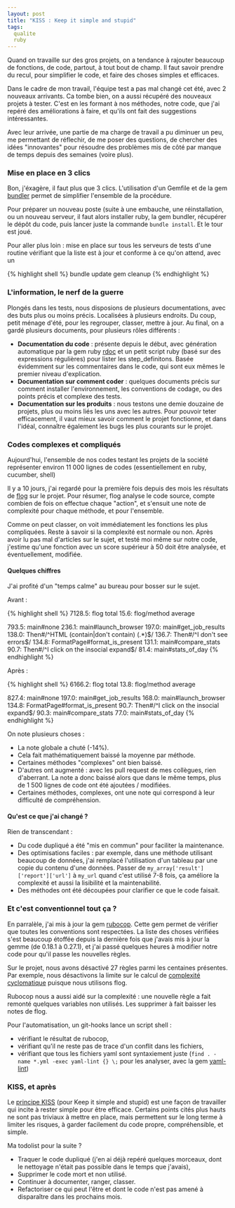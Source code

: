 ```yaml
---
layout: post
title: "KISS : Keep it simple and stupid"
tags:
  qualite
  ruby
---
```


Quand on travaille sur des gros projets, on a tendance à rajouter beaucoup de fonctions, de code, partout, à tout bout de champ.
Il faut savoir prendre du recul, pour simplifier le code, et faire des choses simples et efficaces.

Dans le cadre de mon travail, l'équipe test a pas mal changé cet été, avec 2 nouveaux arrivants. Ca tombe bien, on a aussi récupéré des nouveaux projets à tester.
C'est en les formant à nos méthodes, notre code, que j'ai repéré des améliorations à faire, et qu'ils ont fait des suggestions intéressantes.

Avec leur arrivée, une partie de ma charge de travail a pu diminuer un peu, me permettant de réflechir, de me poser des questions, de chercher des idées "innovantes" pour résoudre des problèmes mis de côté par manque de temps depuis des semaines (voire plus).


### Mise en place en 3 clics

Bon, j'éxagère, il faut plus que 3 clics. L'utilisation d'un Gemfile et de la gem [bundler](https://rubygems.org/gems/bundler) permet de simplifier l'ensemble de la procédure.


Pour préparer un nouveau poste (suite à une embauche, une réinstallation, ou un nouveau serveur, il faut alors installer ruby, la gem bundler, récupérer le dépôt du code, puis lancer juste la commande ```bundle install```. 
Et le tour est joué.


Pour aller plus loin : mise en place sur tous les serveurs de tests d'une routine vérifiant que la liste est à jour et conforme à ce qu'on attend, avec un 

{% highlight shell %}
bundle update
gem cleanup
{% endhighlight %}

### L'information, le nerf de la guerre

Plongés dans les tests, nous disposions de plusieurs documentations, avec des buts plus ou moins précis. Localisées à plusieurs endroits.
Du coup, petit ménage d'été, pour les regrouper, classer, mettre à jour. Au final, on a gardé plusieurs documents, pour plusieurs rôles différents :

* __Documentation du code__ : présente depuis le début, avec génération automatique par la gem ruby [rdoc](https://rubygems.org/gems/rdoc) et un petit script ruby (basé sur des expressions régulières) pour lister les step_definitons. Basée évidemment sur les commentaires dans le code, qui sont eux mêmes le premier niveau d'explication.
* __Documentation sur comment coder__ : quelques documents précis sur comment installer l'environnement, les conventions de codage, ou des points précis et complexe des tests.
* __Documentation sur les produits__ : nous testons une demie douzaine de projets, plus ou moins liés les uns avec les autres. Pour pouvoir teter efficacement, il vaut mieux savoir comment le projet fonctionne, et dans l'idéal, connaître également les bugs les plus courants sur le projet.


### Codes complexes et compliqués

Aujourd'hui, l'ensemble de nos codes testant les projets de la société représenter environ 11 000 lignes de codes (essentiellement en ruby, cucumber, shell)


Il y a 10 jours, j'ai regardé pour la première fois depuis des mois les résultats de [flog](https://rubygems.org/gems/flog) sur le projet. 
Pour résumer, flog analyse le code source, compte combien de fois on effectue chaque "action", et s'ensuit une note de complexité pour chaque méthode, et pour l'ensemble.


Comme on peut classer, on voit immédiatement les fonctions les plus compliquées. Reste à savoir si la complexité est normale ou non. Après avoir lu pas mal d'articles sur le sujet, et testé moi même sur notre code, j'estime qu'une fonction avec un score supérieur à 50 doit être analysée, et éventuellement, modifiée.


#### Quelques chiffres

J'ai profité d'un "temps calme" au bureau pour bosser sur le sujet. 

Avant :

{% highlight shell %}
  7128.5: flog total
    15.6: flog/method average

   793.5: main#none
   236.1: main#launch_browser
   197.0: main#get_job_results
   138.0: Then#/^HTML (contain|don't contain) (.*)$/
   136.7: Then#/^I don't see errors$/
   134.8: FormatPage#format_is_present
   131.1: main#compare_stats
    90.7: Then#/^I click on the insocial expand$/
    81.4: main#stats_of_day
{% endhighlight %}


Après : 

{% highlight shell %}
 6166.2: flog total
    13.8: flog/method average

   827.4: main#none
   197.0: main#get_job_results
   168.0: main#launch_browser
   134.8: FormatPage#format_is_present
    90.7: Then#/^I click on the insocial expand$/
    90.3: main#compare_stats
    77.0: main#stats_of_day
{% endhighlight %}

On note plusieurs choses :

* La note globale a chuté (-14%). 
* Cela fait mathématiquement baissé la moyenne par méthode.
* Certaines méthodes "complexes" ont bien baissé.
* D'autres ont augmenté : avec les pull request de mes collègues, rien d'aberrant. La note a donc baissé alors que dans le même temps, plus de 1 500 lignes de code ont été ajoutées / modifiées.
* Certaines méthodes, complexes, ont une note qui correspond à leur difficulté de compréhension. 


#### Qu'est ce que j'ai changé ?

Rien de transcendant :

* Du code dupliqué a été "mis en commun" pour faciliter la maintenance.
* Des optimisations faciles : par exemple, dans une méthode utilisant beaucoup de données, j'ai remplacé l'utilisation d'un tableau par une copie du contenu d'une données. Passer de ```my_array['result']['report']['url']``` à ```my_url``` quand c'est utilisé 7-8 fois, ça améliore la complexité et aussi la lisibilité et la maintenabilité.
* Des méthodes ont été découpées pour clarifier ce que le code faisait.


### Et c'est conventionnel tout ça ?

En parralèle, j'ai mis à jour la gem [rubocop](https://rubygems.org/gems/rubocop). Cette gem permet de vérifier que toutes les conventions sont respectées. La liste des choses vérifiées s'est beaucoup étoffée depuis la dernière fois que j'avais mis à jour la gemme (de 0.18.1 à 0.27.1), et j'ai passé quelques heures à modifier notre code pour qu'il passe les nouvelles règles.


Sur le projet, nous avons désactivé 27 règles parmi les centaines présentes. Par exemple, nous désactivons la limite sur le calcul de [complexité cyclomatique](http://fr.wikipedia.org/wiki/Nombre_cyclomatique) puisque nous utilisons flog.


Rubocop nous a aussi aidé sur la complexité : une nouvelle règle a fait remonté quelques variables non utilisés. Les supprimer à fait baisser les notes de flog.

Pour l'automatisation, un git-hooks lance un script shell :

* vérifiant le résultat de rubocop, 
* vérifiant qu'il ne reste pas de trace d'un conflit dans les fichiers,
* vérifiant que tous les fichiers yaml sont syntaxiement juste (```find . -name *.yml -exec yaml-lint {} \;``` pour les analyser, avec la gem [yaml-lint](https://rubygems.org/gems/yaml-lint))


### KISS, et après

Le [principe KISS](http://fr.wikipedia.org/wiki/Principe_KISS) (pour Keep it simple and stupid) est une façon de travailler qui incite à rester simple pour être efficace.
Certains points cités plus hauts ne sont pas triviaux à mettre en place, mais permettent sur le long terme à limiter les risques, à garder facilement du code propre, compréhensible, et simple.

Ma todolist pour la suite ? 

* Traquer le code dupliqué (j'en ai déjà repéré quelques morceaux, dont le nettoyage n'était pas possible dans le temps que j'avais), 
* Supprimer le code mort et non utilisé.
* Continuer à documenter, ranger, classer.
* Refactoriser ce qui peut l'être et dont le code n'est pas amené à disparaître dans les prochains mois.